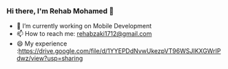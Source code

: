 ### Hi there, I'm Rehab Mohamed 👋



- 🔭 I’m currently working on Mobile Development
- 📫 How to reach me: rehabzaki1712@gmail.com
- 😄 My experience :https://drive.google.com/file/d/1YYEPDdNvwUkezpVT96WSJIKXGWrIPdwz/view?usp=sharing


